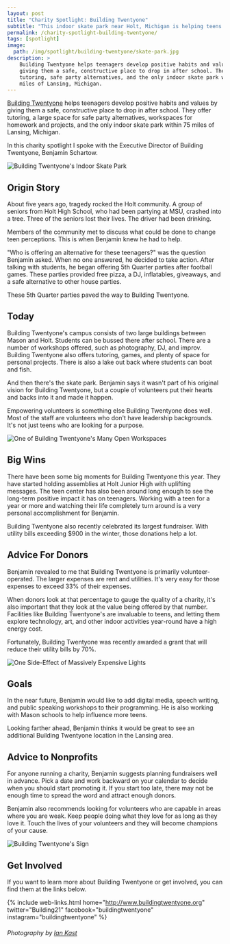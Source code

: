 ```yaml
---
layout: post
title: "Charity Spotlight: Building Twentyone"
subtitle: "This indoor skate park near Holt, Michigan is helping teens discover their inner purpose and passion."
permalink: /charity-spotlight-building-twentyone/
tags: [spotlight]
image:
  path: /img/spotlight/building-twentyone/skate-park.jpg
description: >
    Building Twentyone helps teenagers develop positive habits and values by
    giving them a safe, constructive place to drop in after school. They offer
    tutoring, safe party alternatives, and the only indoor skate park within 75
    miles of Lansing, Michigan.
---
```


[Building Twentyone][3] helps teenagers develop positive habits and values by giving them a safe, constructive place to drop in after school. They offer tutoring, a large space for safe party alternatives, workspaces for homework and projects, and the only indoor skate park within 75 miles of Lansing, Michigan.

In this charity spotlight I spoke with the Executive Director of Building Twentyone, Benjamin Schartow.

![][1]

## Origin Story

About five years ago, tragedy rocked the Holt community. A group of seniors from Holt High School, who had been partying at MSU, crashed into a tree. Three of the seniors lost their lives. The driver had been drinking.

Members of the community met to discuss what could be done to change teen perceptions. This is when Benjamin knew he had to help.

"Who is offering an alternative for these teenagers?" was the question Benjamin asked. When no one answered, he decided to take action. After talking with students, he began offering 5th Quarter parties after football games. These parties provided free pizza, a DJ, inflatables, giveaways, and a safe alternative to other house parties.

These 5th Quarter parties paved the way to Building Twentyone.

## Today

Building Twentyone's campus consists of two large buildings between Mason and Holt. Students can be bussed there after school. There are a number of workshops offered, such as photography, DJ, and improv. Building Twentyone also offers tutoring, games, and plenty of space for personal projects. There is also a lake out back where students can boat and fish.

And then there's the skate park. Benjamin says it wasn't part of his original vision for Building Twentyone, but a couple of volunteers put their hearts and backs into it and made it happen.

Empowering volunteers is something else Building Twentyone does well. Most of the staff are volunteers who don't have leadership backgrounds. It's not just teens who are looking for a purpose.

![][4]

## Big Wins

There have been some big moments for Building Twentyone this year. They have started holding assemblies at Holt Junior High with uplifting messages. The teen center has also been around long enough to see the long-term positive impact it has on teenagers. Working with a teen for a year or more and watching their life completely turn around is a very personal accomplishment for Benjamin.

Building Twentyone also recently celebrated its largest fundraiser. With utility bills exceeding $900 in the winter, those donations help a lot.

## Advice For Donors

Benjamin revealed to me that Building Twentyone is primarily volunteer-operated. The larger expenses are rent and utilities. It's very easy for those expenses to exceed 33% of their expenses.

When donors look at that percentage to gauge the quality of a charity, it's also important that they look at the value being offered by that number. Facilities like Building Twentyone's are invaluable to teens, and letting them explore technology, art, and other indoor activities year-round have a high energy cost.

Fortunately, Building Twentyone was recently awarded a grant that will reduce their utility bills by 70%.

![][6]

## Goals

In the near future, Benjamin would like to add digital media, speech writing, and public speaking workshops to their programming. He is also working with Mason schools to help influence more teens.

Looking farther ahead, Benjamin thinks it would be great to see an additional Building Twentyone location in the Lansing area.

## Advice to Nonprofits

For anyone running a charity, Benjamin suggests planning fundraisers well in advance. Pick a date and work backward on your calendar to decide when you should start promoting it. If you start too late, there may not be enough time to spread the word and attract enough donors.

Benjamin also recommends looking for volunteers who are capable in areas where you are weak. Keep people doing what they love for as long as they love it. Touch the lives of your volunteers and they will become champions of your cause.

![][5]

## Get Involved

If you want to learn more about Building Twentyone or get involved, you can find them at the links below.

{% include web-links.html home="http://www.buildingtwentyone.org" twitter="Building21" facebook="buildingtwentyone" instagram="buildingtwentyone" %}

###### Photography by [Ian Kast][2]

[1]: /img/spotlight/building-twentyone/skate-park.jpg "Building Twentyone's Indoor Skate Park"
[2]: https://twitter.com/MrIanKast "Ian Kast on Twitter"
[3]: http://www.buildingtwentyone.org/ "Building Twentyone Homepage"
[4]: /img/spotlight/building-twentyone/work-area.jpg "One of Building Twentyone's Many Open Workspaces"
[5]: /img/spotlight/building-twentyone/building-sign.jpg "Building Twentyone's Sign"
[6]: /img/spotlight/building-twentyone/graffiti-4.jpg "One Side-Effect of Massively Expensive Lights "
